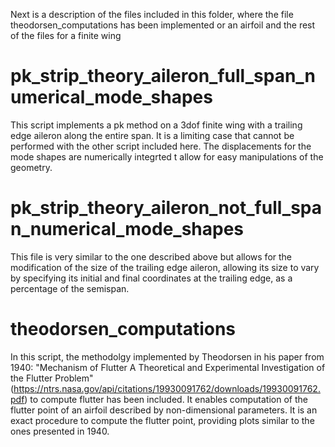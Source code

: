 Next is a description of the files included in this folder, where the file theodorsen_computations has been implemented or an airfoil and the rest of the files for a finite wing

# pk_strip_theory_aileron_full_span_numerical_mode_shapes 
This script implements a pk method on a 3dof finite wing with a trailing edge aileron along the entire span. It is a limiting case that cannot be performed with the other script included here. The displacements for the mode shapes are numerically integrted t allow for easy manipulations of the geometry.
 

# pk_strip_theory_aileron_not_full_span_numerical_mode_shapes 
This file is very similar to the one described above but allows for the modification of the size of the trailing edge aileron, allowing its size to vary by specifying its initial and final coordinates at the trailing edge, as a percentage of the semispan.

# theodorsen_computations
In this script, the methodolgy implemented by Theodorsen in his paper from 1940: "Mechanism of Flutter A Theoretical and Experimental Investigation of the Flutter Problem" (https://ntrs.nasa.gov/api/citations/19930091762/downloads/19930091762.pdf) to compute flutter has been included.
It enables computation of the flutter point of an airfoil described by non-dimensional parameters. It is an exact procedure to compute the flutter point, providing plots similar to the ones presented in 1940.
